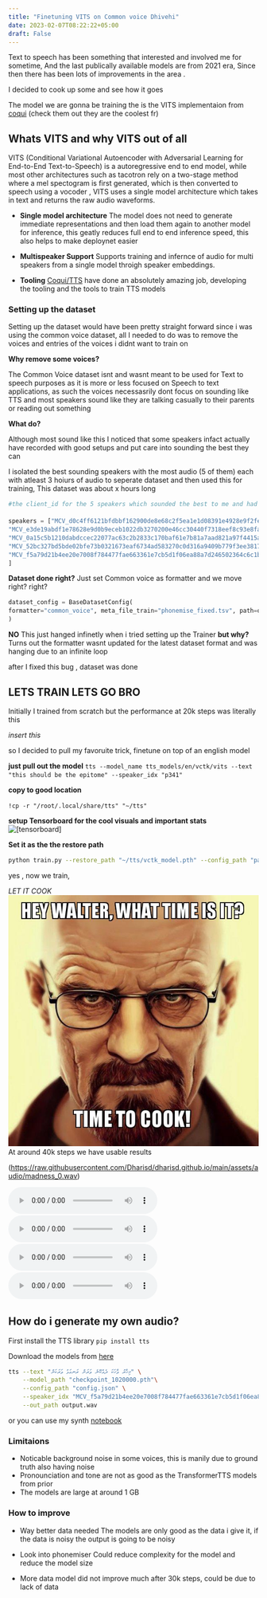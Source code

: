 ```yaml
---
title: "Finetuning VITS on Common voice Dhivehi"
date: 2023-02-07T08:22:22+05:00
draft: False
---
```


Text to speech has been something that interested and involved me for sometime, And the last publically available models are from 2021 era, Since then there has been lots of improvements in the area .

I decided to cook up some and see how it goes 

The model we are gonna be training the is the VITS implementaion from [coqui](https://coqui.ai/) (check them out they are the coolest fr)

## Whats VITS and why VITS out of all

VITS (Conditional Variational Autoencoder with Adversarial Learning for End-to-End Text-to-Speech) is a autoregressive end to end model, while most other architectures such as tacotron rely on a two-stage method where a mel spectogram is first generated, which is then converted to speech using a vocoder , VITS uses a single model architecture which takes in text and returns the raw audio waveforms. 

* **Single model architecture**
The model does not need to generate immediate representations and then load them again to another model for inference, this geatly reduces full end to end inference speed, this also helps to make deploynet easier

* **Multispeaker Support**
Supports training and infernce of audio for multi speakers from a single model throigh speaker embeddings.

* **Tooling**
[Coqui/TTS](https://github.com/coqui-ai/TTS) have done an absolutely amazing job, developing the tooling and the tools to train TTS models
 

### Setting up the dataset 

Setting up the dataset would have been pretty straight forward since i was using the common voice dataset, all I needed to do was to remove the voices and entries of the voices i didnt want to train on

**Why remove some voices?**

The Common Voice dataset isnt and wasnt meant to be used for Text to speech purposes as it is more or less focused on Speech to text applications, as such the voices necessasrily dont focus on sounding like TTS and most speakers sound like they are talking casually to their parents or reading out something 

**What do?**

Although most sound like this I noticed that some speakers infact actually have recorded with good setups and put care into sounding the best they can 

I isolated the best sounding speakers with the most audio (5 of them) each with atleast 3 hoiurs of audio to seperate dataset and then used this for training, This dataset was about x hours long 

```python
#the client_id for the 5 speakers which sounded the best to me and had enough data

speakers = ["MCV_d0c4ff6121bfdbbf162900de8e68c2f5ea1e1d08391e4928e9f2febf82869a5aae10cb3e9d3f6b77487aad40da413e27ebf451dd980c01937dd7476c01df330a",
"MCV_e3de19abdf1e78628e9d0b9eceb1022db3270200e46cc30440f7318eef8c93e8fa2f52baab585edbdbb55bd14edcf67dab85d0af8248d3b0a58ea68ffbf421d8",
"MCV_0a15c5b1210dabdccec22077ac63c2b2833c170baf61e7b81a7aad821a97f4415afbd00ae54aa633c7f691eed09683948f27e7ffe6416411b3e4b6ceffaff16d",
"MCV_52bc327bd5bde02bfe73b0321673eaf6734ad583270c0d316a9409b779f3ee3817c55744164fe9925c70e29ce3fd6c2f322f856cb256957e27eb8345c9dcb62b",
"MCV_f5a79d21b4ee20e7008f784477fae663361e7cb5d1f06ea88a7d246502364c6c1b1d273db9334ba1feb1ee712e349c9a50425c52345c95a3d2d2b5c9d59ee6b4"
]
```


**Dataset done right?**
Just set Common voice as formatter and we move right? right?
```python
dataset_config = BaseDatasetConfig(
formatter="common_voice", meta_file_train="phonemise_fixed.tsv", path=os.path.join(output_path, "dv_filtered/")
)
```

**NO** 
This just hanged infinetly when i tried setting up the Trainer
**but why?**
Turns out the formatter wasnt updated for the latest dataset format and was hanging due to an infinite loop

after I fixed this bug , dataset was done 


## LETS TRAIN LETS GO BRO 

Initially I trained from scratch but the performance at 20k steps was literally this 

*insert this* 

so I decided to pull my favoruite trick, finetune on top of an english model 

**just pull out the model** 
```tts --model_name tts_models/en/vctk/vits --text "this should be the epitome" --speaker_idx "p341"```

**copy to good location**

```!cp -r "/root/.local/share/tts" "~/tts"```

**setup Tensorboard for the cool visuals and important stats**
![[tensorboard]](https://raw.githubusercontent.com/Dharisd/dharisd.github.io/main/assets/images/tensorboard.png)

**Set it as the the restore path**

```bash
python train.py --restore_path "~/tts/vctk_model.pth" --config_path "path_to_your_config_file"
```


yes , now we train, 

*LET IT COOK*
![[walter]](https://raw.githubusercontent.com/Dharisd/dharisd.github.io/main/assets/images/hard.jpeg)
At around 40k steps we have usable results

(https://raw.githubusercontent.com/Dharisd/dharisd.github.io/main/assets/audio/madness_0.wav)

![voice_two](https://raw.githubusercontent.com/Dharisd/dharisd.github.io/main/assets/audio/madness_1.wav)
![voice_three](https://raw.githubusercontent.com/Dharisd/dharisd.github.io/main/assets/audio/madness_2.wav)
![voice_four](https://raw.githubusercontent.com/Dharisd/dharisd.github.io/main/assets/audio/madness_3.wav)
![voice_five](https://raw.githubusercontent.com/Dharisd/dharisd.github.io/main/assets/audio/madness_4.wav)

## How do i generate my own audio?

First install the TTS library 
```pip install tts```

Download the models from [here](https://drive.google.com/drive/folders/1OGVBHlttIjkRyKyxRklv-0CE8vACO3H3?usp=sharing)

```bash
tts --text "މިހާރު ވާހަކަ ދެއްކޭނެ ވަރަށް ރަނގަޅު ވަރަކަށް" \
    --model_path "checkpoint_1020000.pth"\
    --config_path "config.json" \
    --speaker_idx "MCV_f5a79d21b4ee20e7008f784477fae663361e7cb5d1f06ea88a7d246502364c6c1b1d273db9334ba1feb1ee712e349c9a50425c52345c95a3d2d2b5c9d59ee6b4" \
    --out_path output.wav
```


or you can use my synth [notebook](https://colab.research.google.com/drive/1TMLBAcr-T9dSfItwvl6e_svl0FWi_JZn)


### Limitaions

* Noticable background noise in some voices, this is manily due to ground truth also having noise 
* Pronounciation and tone are not as good as the TransformerTTS models from prior
* The models are large at around 1 GB

### How to improve 

* Way better data needed
The models are only good as the data i give it, if the data is noisy the output is going to be noisy 

* Look into phonemiser 
Could reduce complexity for the model and reduce the model size

* More data 
model did not improve much after 30k steps, could be due to lack of data 
